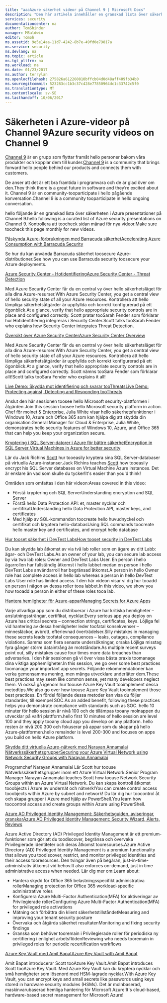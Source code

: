 ```yaml
---
title: "aaaAzure säkerhet videor på Channel 9 | Microsoft Docs"
description: "Den här artikeln innehåller en granskad lista över säkerheten i Azure presentationer på Channel 9. Channel 9 är en grupp som ansluter hello personer som använder våra produkter med hello personer bakom våra produkter."
services: security
documentationcenter: na
author: TomShinder
manager: MBaldwin
editor: TomSh
ms.assetid: 9e5e14aa-11d7-4242-8b7e-49fd0e79817a
ms.service: security
ms.devlang: na
ms.topic: article
ms.tgt_pltfrm: na
ms.workload: na
ms.date: 01/23/2017
ms.author: terrylan
ms.openlocfilehash: 275826a612260810bffcb04d0d48aff409fb34b0
ms.sourcegitcommit: 523283cc1b3c37c428e77850964dc1c33742c5f0
ms.translationtype: MT
ms.contentlocale: sv-SE
ms.lasthandoff: 10/06/2017
---
```

# <a name="azure-security-videos-on-channel-9"></a><span data-ttu-id="94923-104">Säkerheten i Azure-videor på Channel 9</span><span class="sxs-lookup"><span data-stu-id="94923-104">Azure security videos on Channel 9</span></span>
<span data-ttu-id="94923-105">[Channel 9](https://channel9.msdn.com/) är en grupp som flyttar framåt hello personer bakom våra produkter och kopplar dem till kunder.</span><span class="sxs-lookup"><span data-stu-id="94923-105">[Channel 9](https://channel9.msdn.com/) is a community that brings forward hello people behind our products and connects them with customers.</span></span>

<span data-ttu-id="94923-106">De anser att det är ett bra framtida i programvara och de är glad över om den.</span><span class="sxs-lookup"><span data-stu-id="94923-106">They think there is a great future in software and they’re excited about it.</span></span> <span data-ttu-id="94923-107">Channel 9 är en community-tooparticipate i hello pågående konversation.</span><span class="sxs-lookup"><span data-stu-id="94923-107">Channel 9 is a community tooparticipate in hello ongoing conversation.</span></span>

<span data-ttu-id="94923-108">hello följande är en granskad lista över säkerheten i Azure presentationer på Channel 9.</span><span class="sxs-lookup"><span data-stu-id="94923-108">hello following is a curated list of Azure security presentations on Channel 9.</span></span> <span data-ttu-id="94923-109">Kontrollera att toocheck sidan månad för nya videor.</span><span class="sxs-lookup"><span data-stu-id="94923-109">Make sure toocheck this page monthly for new videos.</span></span>

[<span data-ttu-id="94923-110">Påskynda Azure-förbrukningen med Barracuda säkerhet</span><span class="sxs-lookup"><span data-stu-id="94923-110">Accelerating Azure Consumption with Barracuda Security</span></span>](https://channel9.msdn.com/events/Microsoft-Azure-Marketplace-ISV-Solutions-Webinar-Series/Webinar-1-Accelerating-Azure-Consumption-with-Barracuda-Security/Webinar-1-Accelerating-Azure-Consumption-with-Barracuda-Security)

<span data-ttu-id="94923-111">Se hur du kan använda Barracuda säkerhet toosecure Azure-distributioner.</span><span class="sxs-lookup"><span data-stu-id="94923-111">See how you can use Barracuda security toosecure your Azure deployments.</span></span>

[<span data-ttu-id="94923-112">Azure Security Center - Hotidentifiering</span><span class="sxs-lookup"><span data-stu-id="94923-112">Azure Security Center - Threat Detection</span></span>](https://channel9.msdn.com/Shows/Azure-Friday/Azure-Security-Center-Threat-Detection)

<span data-ttu-id="94923-113">Med Azure Security Center får du en central vy över hello säkerhetsläget för alla dina Azure-resurser.</span><span class="sxs-lookup"><span data-stu-id="94923-113">With Azure Security Center, you get a central view of hello security state of all your Azure resources.</span></span> <span data-ttu-id="94923-114">Kontrollera att hello lämpliga säkerhetsåtgärder är uppfyllda och korrekt konfigurerad på ett ögonblick.</span><span class="sxs-lookup"><span data-stu-id="94923-114">At a glance, verify that hello appropriate security controls are in place and configured correctly.</span></span> <span data-ttu-id="94923-115">Scott pratar tooSarah Fender som förklarar hur Hotidentifiering integreras i Security Center.</span><span class="sxs-lookup"><span data-stu-id="94923-115">Scott talks tooSarah Fender who explains how Security Center integrates Threat Detection.</span></span>

[<span data-ttu-id="94923-116">Översikt över Azure Security Center</span><span class="sxs-lookup"><span data-stu-id="94923-116">Azure Security Center Overview</span></span>](https://channel9.msdn.com/Shows/Azure-Friday/Azure-Security-Center-Overview)

<span data-ttu-id="94923-117">Med Azure Security Center får du en central vy över hello säkerhetsläget för alla dina Azure-resurser.</span><span class="sxs-lookup"><span data-stu-id="94923-117">With Azure Security Center, you get a central view of hello security state of all your Azure resources.</span></span> <span data-ttu-id="94923-118">Kontrollera att hello lämpliga säkerhetsåtgärder är uppfyllda och korrekt konfigurerad på ett ögonblick.</span><span class="sxs-lookup"><span data-stu-id="94923-118">At a glance, verify that hello appropriate security controls are in place and configured correctly.</span></span> <span data-ttu-id="94923-119">Scott nämns tooSara Fender som förklarar allt!</span><span class="sxs-lookup"><span data-stu-id="94923-119">Scott talks tooSara Fender who explains it all!</span></span>

[<span data-ttu-id="94923-120">Live Demo: Skydda mot identifiering och svarar tooThreats</span><span class="sxs-lookup"><span data-stu-id="94923-120">Live Demo: Protecting against, Detecting and Responding tooThreats</span></span>](https://channel9.msdn.com/events/Virtual-Security-Summit/Virtual-Security-Summit-2016/Live-Demo-Protecting-against-Detecting-and-Responding-to-Threats)

<span data-ttu-id="94923-121">Anslut den här sessionen toosee hello Microsoft security-plattformen i åtgärden.</span><span class="sxs-lookup"><span data-stu-id="94923-121">Join this session toosee hello Microsoft security platform in action.</span></span> <span data-ttu-id="94923-122">Chef för molnet & Enterprise, Julia White visar hello säkerhetsfunktioner i Windows 10, Azure och Office 365 som kan hjälpa dig att skydda din organisation.</span><span class="sxs-lookup"><span data-stu-id="94923-122">General Manager for Cloud & Enterprise, Julia White, demonstrates hello security features of Windows 10, Azure, and Office 365 that can help you keep your organization secure.</span></span>

[<span data-ttu-id="94923-123">Kryptering i SQL Server-datorer i Azure för bättre säkerhet</span><span class="sxs-lookup"><span data-stu-id="94923-123">Encryption in SQL Server Virtual Machines in Azure for better security</span></span>](https://channel9.msdn.com/Shows/Azure-Friday/Encryption-in-SQL-Azure-for-better-security)

<span data-ttu-id="94923-124">Lär du Jack Richins [Scott](https://channel9.msdn.com/Niners/Glucose) hur tooeasily kryptera sina SQL Server-databaser på virtuella Azure-instanser.</span><span class="sxs-lookup"><span data-stu-id="94923-124">Jack Richins teaches [Scott](https://channel9.msdn.com/Niners/Glucose) how tooeasily encrypt his SQL Server databases on Virtual Machine Azure instances.</span></span> <span data-ttu-id="94923-125">Det är enklare än vad som skulle du tycker!</span><span class="sxs-lookup"><span data-stu-id="94923-125">It's easier than you'd think!</span></span>

<span data-ttu-id="94923-126">Områden som omfattas i den här videon:</span><span class="sxs-lookup"><span data-stu-id="94923-126">Areas covered in this video:</span></span>

* <span data-ttu-id="94923-127">Förstå kryptering och SQL Server</span><span class="sxs-lookup"><span data-stu-id="94923-127">Understanding encryption and SQL Server</span></span>
* <span data-ttu-id="94923-128">Förstå hello Data Protection API: et, master nycklar och certifikat</span><span class="sxs-lookup"><span data-stu-id="94923-128">Understanding hello Data Protection API, master keys, and certificates</span></span>
* <span data-ttu-id="94923-129">Med hjälp av SQL-kommandon toocreate hello huvudnyckel och certifikat och kryptera hello-databas</span><span class="sxs-lookup"><span data-stu-id="94923-129">Using SQL commands toocreate hello master key and certificates, and encrypt hello database</span></span>

[<span data-ttu-id="94923-130">Hur tooset säkerhet i DevTest Labs</span><span class="sxs-lookup"><span data-stu-id="94923-130">How tooset security in DevTest Labs</span></span>](https://channel9.msdn.com/Blogs/Azure/How-to-set-security-in-your-DevTest-Lab)

<span data-ttu-id="94923-131">Du kan skydda lab åtkomst av via två lab roller som en ägare av ditt Labb: ägar- och DevTest Labs.</span><span class="sxs-lookup"><span data-stu-id="94923-131">As an owner of your lab, you can secure lab access by via two lab roles: Owner and DevTest Labs User.</span></span> <span data-ttu-id="94923-132">En person i hello ägarrollen har fullständig åtkomst i hello labbet medan en person i hello DevTest Labs användarroll har begränsad åtkomst.</span><span class="sxs-lookup"><span data-stu-id="94923-132">A person in hello Owner role has complete access in hello lab whereas a person in hello DevTest Labs User role has limited access.</span></span> <span data-ttu-id="94923-133">I den här videon visar vi dig hur tooadd en person i någon av dessa roller tooa labbet.</span><span class="sxs-lookup"><span data-stu-id="94923-133">In this video, we show you how tooadd a person in either of these roles tooa lab.</span></span>

[<span data-ttu-id="94923-134">Hantera hemligheter för Azure-appar</span><span class="sxs-lookup"><span data-stu-id="94923-134">Managing Secrets for Azure Apps</span></span>](https://channel9.msdn.com/events/Build/2016/P456)

<span data-ttu-id="94923-135">Varje allvarliga app som du distribuerar i Azure har kritiska hemligheter – anslutningssträngar, certifikat, nycklar.</span><span class="sxs-lookup"><span data-stu-id="94923-135">Every serious app you deploy on Azure has critical secrets – connection strings, certificates, keys.</span></span> <span data-ttu-id="94923-136">Löjliga fel vid hantering av dessa hemligheter leder toofatal konsekvenser – minnesläckor, avbrott, efterlevnad överträdelser.</span><span class="sxs-lookup"><span data-stu-id="94923-136">Silly mistakes in managing these secrets leads toofatal consequences – leaks, outages, compliance violations.</span></span> <span data-ttu-id="94923-137">Samma som flera senaste undersökningar, orsaka Löjliga misstag fyra gånger större dataintrång än motståndare.</span><span class="sxs-lookup"><span data-stu-id="94923-137">As multiple recent surveys point out, silly mistakes cause four times more data breaches than adversaries.</span></span> <span data-ttu-id="94923-138">I den här sessionen gå vi över vissa bästa praxis toomanage dina viktiga apphemligheter.</span><span class="sxs-lookup"><span data-stu-id="94923-138">In this session, we go over some best practices toomanage your important app secrets.</span></span> <span data-ttu-id="94923-139">Följande rekommendationer kan verka gemensamma mening, men många utvecklare underlåter dem.</span><span class="sxs-lookup"><span data-stu-id="94923-139">These best practices may seem like common sense, yet many developers neglect them.</span></span> <span data-ttu-id="94923-140">Vi också gå igenom hur toouse Azure Key Vault tooimplement dessa metodtips.</span><span class="sxs-lookup"><span data-stu-id="94923-140">We also go over how toouse Azure Key Vault tooimplement those best practices.</span></span> <span data-ttu-id="94923-141">En fördel följande dessa metoder kan visa du följer standarder, till exempel SOC.</span><span class="sxs-lookup"><span data-stu-id="94923-141">As an added benefit, following these practices helps you demonstrate compliance with standards such as SOC.</span></span> <span data-ttu-id="94923-142">hello 10 minuter för hello session är nivå 100 och de tillämpas tooany molnappen du utvecklar på valfri plattform.</span><span class="sxs-lookup"><span data-stu-id="94923-142">hello first 10 minutes of hello session are level 100 and they apply tooany cloud app you develop on any platform.</span></span> <span data-ttu-id="94923-143">hello resten är nivå 200 300 och fokuserar på appar som du skapar på hello Azure-plattformen.</span><span class="sxs-lookup"><span data-stu-id="94923-143">hello remainder is level 200-300 and focuses on apps you build on hello Azure platform.</span></span>

[<span data-ttu-id="94923-144">Skydda ditt virtuella Azure-nätverk med Narayan Annamalai Nätverkssäkerhetsgrupper</span><span class="sxs-lookup"><span data-stu-id="94923-144">Securing your Azure Virtual Network using Network Security Groups with Narayan Annamalai</span></span>](https://channel9.msdn.com/Shows/Azure-Friday/Sucruing-your-Azure-Virtual-Network-using-Network-ACLs-with-Narayan-Annamalai)

<span data-ttu-id="94923-145">Programchef Narayan Annamalai Lär Scott hur toouse Nätverkssäkerhetsgrupper inom ett Azure Virtual Network.</span><span class="sxs-lookup"><span data-stu-id="94923-145">Senior Program Manager Narayan Annamalai teaches Scott how toouse Network Security Groups within an Azure Virtual Network.</span></span> <span data-ttu-id="94923-146">Du kan skapa kontroll åtkomst tooobjects i Azure av undernät och nätverk!</span><span class="sxs-lookup"><span data-stu-id="94923-146">You can create control access tooobjects within Azure by subnet and network!</span></span> <span data-ttu-id="94923-147">Du lär dig hur toocontrol åt och skapa grupper i Azure med hjälp av PowerShell.</span><span class="sxs-lookup"><span data-stu-id="94923-147">You learn how toocontrol access and create groups within Azure using PowerShell.</span></span>

[<span data-ttu-id="94923-148">Azure AD Privileged Identity Management: Säkerhetsguiden, aviseringar, granskar</span><span class="sxs-lookup"><span data-stu-id="94923-148">Azure AD Privileged Identity Management: Security Wizard, Alerts, Reviews</span></span>](https://channel9.msdn.com/Series/Azure-Active-Directory-Videos-Demos/Azure-AD-Privileged-Identity-Management-Security-Wizard-Alerts-Reviews)

<span data-ttu-id="94923-149">Azure Active Directory (AD) Privileged Identity Management är ett premium-funktioner som gör att du toodiscover, begränsa och övervaka Privilegierade identiteter och deras åtkomst tooresources.</span><span class="sxs-lookup"><span data-stu-id="94923-149">Azure Active Directory (AD) Privileged Identity Management is a premium functionality that allows you toodiscover, restrict, and monitor privileged identities and their access tooresources.</span></span> <span data-ttu-id="94923-150">Den tvingar även på begäran, just-in-time-administrativ åtkomst vid behov.</span><span class="sxs-lookup"><span data-stu-id="94923-150">It also enforces on-demand, just in time administrative access when needed.</span></span> <span data-ttu-id="94923-151">Lär dig mer om:</span><span class="sxs-lookup"><span data-stu-id="94923-151">Learn about:</span></span>

* <span data-ttu-id="94923-152">Hantera skydd för Office 365 belastningsspecifikt administrativa roller</span><span class="sxs-lookup"><span data-stu-id="94923-152">Managing protection for Office 365 workload-specific administrative roles</span></span>
* <span data-ttu-id="94923-153">Konfigurera Azure Multi-Factor Authentication(MFA) för aktiveringar av Privilegierade roller</span><span class="sxs-lookup"><span data-stu-id="94923-153">Configuring Azure Multi-Factor Authentication(MFA) for privileged role activations</span></span>
* <span data-ttu-id="94923-154">Mätning och förbättra din klient säkerhetstillståndet</span><span class="sxs-lookup"><span data-stu-id="94923-154">Measuring and improving your tenant security posture</span></span>
* <span data-ttu-id="94923-155">Övervaka och åtgärda säkerhet resultaten</span><span class="sxs-lookup"><span data-stu-id="94923-155">Monitoring and fixing security findings</span></span>
* <span data-ttu-id="94923-156">Granska som behöver tooremain i Privilegierade roller för periodiska ny certifiering i enlighet arbetsflöden</span><span class="sxs-lookup"><span data-stu-id="94923-156">Reviewing who needs tooremain in privileged roles for periodic recertification workflows</span></span>

[<span data-ttu-id="94923-157">Azure Key Vault med Amit Bapat</span><span class="sxs-lookup"><span data-stu-id="94923-157">Azure Key Vault with Amit Bapat</span></span>](https://channel9.msdn.com/Shows/Azure-Friday/Azure-Key-Vault-with-Amit-Bapat)

<span data-ttu-id="94923-158">Amit Bapat introducerar Scott tooAzure Key Vault.</span><span class="sxs-lookup"><span data-stu-id="94923-158">Amit Bapat introduces Scott tooAzure Key Vault.</span></span> <span data-ttu-id="94923-159">Med Azure Key Vault kan du kryptera nycklar och små hemligheter som lösenord med HSM-lagrade nycklar.</span><span class="sxs-lookup"><span data-stu-id="94923-159">With Azure Key Vault, you can encrypt keys and small secrets like passwords using keys stored in hardware security modules (HSMs).</span></span> <span data-ttu-id="94923-160">Det är molnbaserad, maskinvarubaserad hemliga hantering för Microsoft Azure!</span><span class="sxs-lookup"><span data-stu-id="94923-160">It's cloud-based, hardware-based secret management for Microsoft Azure!</span></span>

